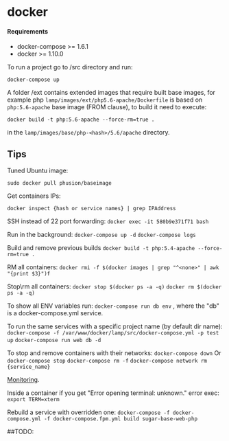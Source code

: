 docker
======

#### Requirements
* docker-compose >= 1.6.1
* docker >= 1.10.0

To run a project go to <project>/src directory and run:

`docker-compose up`

A folder <project>/ext contains extended images that require built base images,
for example php `lamp/images/ext/php5.6-apache/Dockerfile` is based on `php:5.6-apache` base image (FROM clause),
to build it need to execute:

`docker build -t php:5.6-apache --force-rm=true .`

in the `lamp/images/base/php-<hash>/5.6/apache` directory.

## Tips
Tuned Ubuntu image:

`sudo docker pull phusion/baseimage`

Get containers IPs:

`docker inspect {hash or service names} | grep IPAddress`

SSH instead of 22 port forwarding:
`docker exec -it 580b9e371f71 bash`

Run in the background:
`docker-compose up -d`
`docker-compose logs`

Build and remove previous builds
`docker build -t php:5.4-apache --force-rm=true .`

RM all <none> containers:
`docker rmi -f $(docker images | grep "^<none>" | awk "{print $3}")f`

Stop\rm all containers:
`docker stop $(docker ps -a -q)`
`docker rm $(docker ps -a -q)`

To show all ENV variables run:
`docker-compose run db env`
, where the "db" is a docker-compose.yml service.

To run the same services with a specific project name (by default dir name):
`docker-compose -f /var/www/docker/lamp/src/docker-compose.yml -p test up`
`docker-compose run web db -d`

To stop and remove containers with their networks:
`docker-compose down`
Or
`docker-compose stop`
`docker-compose rm -f`
`docker-compose network rm {service_name}`

[Monitoring](http://www.weave.works/products/weave-scope/).

Inside a container if you get "Error opening terminal: unknown." error exec:
`export TERM=xterm`

Rebuild a service with overridden one:
`docker-compose -f docker-compose.yml -f docker-compose.fpm.yml build sugar-base-web-php`

##TODO:
